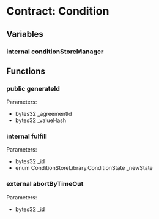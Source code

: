 
# Contract: Condition


## Variables

### internal conditionStoreManager

## Functions

### public generateId
Parameters:
* bytes32 _agreementId
* bytes32 _valueHash

### internal fulfill
Parameters:
* bytes32 _id
* enum ConditionStoreLibrary.ConditionState _newState

### external abortByTimeOut
Parameters:
* bytes32 _id
